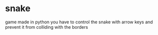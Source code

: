 # snake
game made in python
you have to control the snake with arrow keys and prevent it from colliding with the borders
